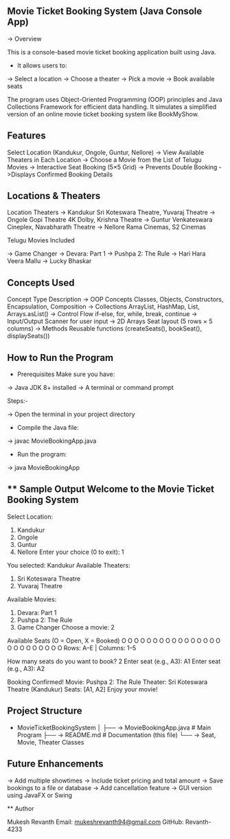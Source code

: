 ## Movie Ticket Booking System (Java Console App)
-> Overview

This is a console-based movie ticket booking application built using Java.

* It allows users to:

-> Select a location
-> Choose a theater
-> Pick a movie
-> Book available seats

The program uses Object-Oriented Programming (OOP) principles and Java Collections Framework for efficient data handling.
It simulates a simplified version of an online movie ticket booking system like BookMyShow.

 ## Features

 Select Location (Kandukur, Ongole, Guntur, Nellore)
-> View Available Theaters in Each Location
-> Choose a Movie from the List of Telugu Movies
-> Interactive Seat Booking (5×5 Grid)
-> Prevents Double Booking
->Displays Confirmed Booking Details

## Locations & Theaters
Location	Theaters
-> Kandukur	Sri Koteswara Theatre, Yuvaraj Theatre
-> Ongole	Gopi Theatre 4K Dolby, Krishna Theatre
-> Guntur	Venkateswara Cineplex, Navabharath Theatre
-> Nellore	Rama Cinemas, S2 Cinemas
 
 Telugu Movies Included

-> Game Changer
-> Devara: Part 1
-> Pushpa 2: The Rule
-> Hari Hara Veera Mallu
-> Lucky Bhaskar

## Concepts Used
Concept Type	Description
-> OOP Concepts	Classes, Objects, Constructors, Encapsulation, Composition
-> Collections	ArrayList, HashMap, List, Arrays.asList()
-> Control Flow	if-else, for, while, break, continue
-> Input/Output	Scanner for user input
-> 2D Arrays	Seat layout (5 rows × 5 columns)
-> Methods	Reusable functions (createSeats(), bookSeat(), displaySeats())

## How to Run the Program
* Prerequisites
Make sure you have:

-> Java JDK 8+ installed
-> A terminal or command prompt

 Steps:-

-> Open the terminal in your project directory

* Compile the Java file:

-> javac MovieBookingApp.java

* Run the program:

-> java MovieBookingApp

** Sample Output
Welcome to the Movie Ticket Booking System
------------------------------------------

Select Location:
1. Kandukur
2. Ongole
3. Guntur
4. Nellore
Enter your choice (0 to exit): 1

You selected: Kandukur
Available Theaters:
1. Sri Koteswara Theatre
2. Yuvaraj Theatre

Available Movies:
1. Devara: Part 1
2. Pushpa 2: The Rule
3. Game Changer
Choose a movie: 2

Available Seats (O = Open, X = Booked)
O O O O O
O O O O O
O O O O O
O O O O O
O O O O O
Rows: A–E | Columns: 1–5

How many seats do you want to book? 2
Enter seat (e.g., A3): A1
Enter seat (e.g., A3): A2

Booking Confirmed!
Movie: Pushpa 2: The Rule
Theater: Sri Koteswara Theatre (Kandukur)
Seats: [A1, A2]
Enjoy your movie!

## Project Structure
* MovieTicketBookingSystem
│
├── -> MovieBookingApp.java      # Main Program
├── -> README.md                 # Documentation (this file)
└── -> Seat, Movie, Theater Classes

 ## Future Enhancements

-> Add multiple showtimes
-> Include ticket pricing and total amount
-> Save bookings to a file or database
-> Add cancellation feature
-> GUI version using JavaFX or Swing

** Author

Mukesh Revanth
 Email: mukeshrevanth94@gmail.com
 GitHub: Revanth-4233
